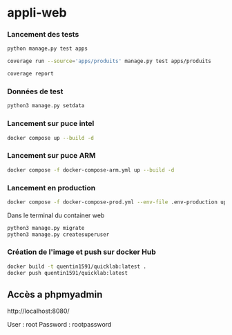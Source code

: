# appli-web

### Lancement des tests

```bash
python manage.py test apps

coverage run --source='apps/produits' manage.py test apps/produits

coverage report
```

### Données de test

```bash
python3 manage.py setdata
```

### Lancement sur puce intel

```bash
docker compose up --build -d
```

### Lancement sur puce ARM

```bash
docker compose -f docker-compose-arm.yml up --build -d
```

### Lancement en production

```bash
docker compose -f docker-compose-prod.yml --env-file .env-production up --build -d
```

Dans le terminal du container web

```bash
python3 manage.py migrate
python3 manage.py createsuperuser
```

### Création de l'image et push sur docker Hub

```bash
docker build -t quentin1591/quicklab:latest .
docker push quentin1591/quicklab:latest
```


## Accès a phpmyadmin

http://localhost:8080/

User : root
Password : rootpassword